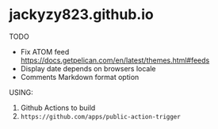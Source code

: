 # jackyzy823.github.io

TODO
* Fix ATOM feed https://docs.getpelican.com/en/latest/themes.html#feeds
* Display date depends on browsers locale
* Comments Markdown format option

USING:
1. Github Actions to build
2. `https://github.com/apps/public-action-trigger`
